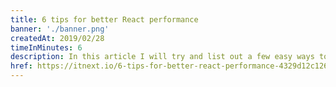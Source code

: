 ```yaml
---
title: 6 tips for better React performance
banner: './banner.png'
createdAt: 2019/02/28
timeInMinutes: 6
description: In this article I will try and list out a few easy ways to achieve better performance in your React app through simple development hacks
href: https://itnext.io/6-tips-for-better-react-performance-4329d12c126b
---
```

